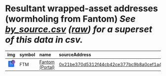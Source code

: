 
Resultant wrapped-asset addresses (wormholing from Fantom)
_See [by_source.csv](by_source.csv) ([raw](https://raw.githubusercontent.com/wormhole-foundation/wormhole-token-list/main/content/by_source.csv)) for a superset of this data in csv._
=========================================================================
  
| img                                                                                                      | symbol   | name                                                    | sourceAddress                                                                                                        | solAddress   | solDecimals   | solMarkets   | ethAddress   | ethDecimals   | ethMarkets   | terraAddress   | terraDecimals   | terraMarkets   | bscAddress   | bscDecimals   | bscMarkets   | maticAddress   | maticDecimals   | maticMarkets   | avaxAddress   | avaxDecimals   | avaxMarkets   | oasisAddress   | oasisDecimals   | oasisMarkets   | algorandAddress   | algorandDecimals   | algorandMarkets   | auroraAddress   | auroraDecimals   | auroraMarkets   | karuraAddress   | karuraDecimals   | karuraMarkets   | acalaAddress   | acalaDecimals   | acalaMarkets   | klaytnAddress   | klaytnDecimals   | klaytnMarkets   | celoAddress   | celoDecimals   | celoMarkets   | nearAddress   | nearDecimals   | nearMarkets   | moonbeamAddress   | moonbeamDecimals   | moonbeamMarkets   | terra2Address   | terra2Decimals   | terra2Markets   | injectiveAddress   | injectiveDecimals   | injectiveMarkets   | suiAddress   | suiDecimals   | suiMarkets   | aptosAddress   | aptosDecimals   | aptosMarkets   | arbitrumAddress   | arbitrumDecimals   | arbitrumMarkets   | optimismAddress   | optimismDecimals   | optimismMarkets   | xplaAddress   | xplaDecimals   | xplaMarkets   | baseAddress   | baseDecimals   | baseMarkets   | symbol   |
|:---------------------------------------------------------------------------------------------------------|:---------|:--------------------------------------------------------|:---------------------------------------------------------------------------------------------------------------------|:-------------|:--------------|:-------------|:-------------|:--------------|:-------------|:---------------|:----------------|:---------------|:-------------|:--------------|:-------------|:---------------|:----------------|:---------------|:--------------|:---------------|:--------------|:---------------|:----------------|:---------------|:------------------|:-------------------|:------------------|:----------------|:-----------------|:----------------|:----------------|:-----------------|:----------------|:---------------|:----------------|:---------------|:----------------|:-----------------|:----------------|:--------------|:---------------|:--------------|:--------------|:---------------|:--------------|:------------------|:-------------------|:------------------|:----------------|:-----------------|:----------------|:-------------------|:--------------------|:-------------------|:-------------|:--------------|:-------------|:---------------|:----------------|:---------------|:------------------|:-------------------|:------------------|:------------------|:-------------------|:------------------|:--------------|:---------------|:--------------|:--------------|:---------------|:--------------|:-----------------|
| ![FTM](https://raw.githubusercontent.com/wormhole-foundation/wormhole-token-list/main/assets/FTM_wh.png) | FTM      | [Fantom (Portal)](http://coingecko.com/en/coins/fantom) | [0x21be370d5312f44cb42ce377bc9b8a0cef1a4c83](https://ftmscan.com/address/0x21be370d5312f44cb42ce377bc9b8a0cef1a4c83) |              |               |              |              |               |              |                |                 |                |              |               |              |                |                 |                |               |                |               |                |                 |                |                   |                    |                   |                 |                  |                 |                 |                  |                 |                |                 |                |                 |                  |                 |               |                |               |               |                |               |                   |                    |                   |                 |                  |                 |                    |                     |                    |              |               |              |                |                 |                |                   |                    |                   |                   |                    |                   |               |                |               |               |                |               | FTM              |